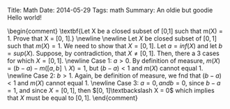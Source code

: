 Title:  Math
Date: 2014-05-29
Tags: math
Summary: An oldie but goodie
Hello world!

\begin{comment}
\textbf{Let X be a closed subset of [0,1] such that m(X) = 1.  Prove that X = [0, 1].}
\newline
\newline
Let $X$ be closed subset of $[0,1]$ such that $m(X) = 1$.  We need to show that $X= [0,1]$.  Let $a=inf(X)$ and let $b=sup(X)$.  Suppose, by contradiction, that $X \neq [0, 1]$.  Then, there a 3 cases for which $X=[0, 1]$.
\newline
Case 1:  $a > 0$.  By definition of measure, $m(X) = (b -a) - m([a, b]\backslash X) = 1$, but $(b - a) < 1$ and $m(X)$ cannot equal $1$.
\newline
Case 2:  $b > 1$.  Again, be definition of measure, we fnd that $(b - a) < 1$ and $m(X)$ cannot equal $1$.
\newline
Case 3:  $a = 0, and b = 0$, since $b - a = 1$, and since $X = [0, 1]$, then $[0, 1]\textbackslash X = 0$ which implies that $X$ must be equal to $[0, 1]$.
\end{comment}